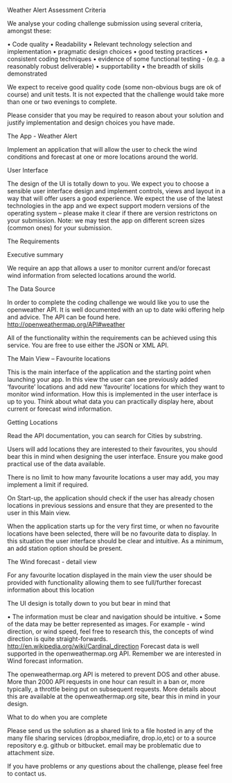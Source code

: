 Weather Alert
Assessment Criteria
 
We analyse your coding challenge submission using several criteria, amongst these:

•	Code quality 
•	Readability
•	Relevant technology selection and implementation
•	pragmatic design choices
•	good testing practices
•	consistent coding techniques
•	evidence of some functional testing - (e.g. a reasonably robust deliverable)
•	supportability
•	the breadth of skills demonstrated

We expect to receive good quality code (some non-obvious bugs are ok of course) and unit tests. It is not expected that the challenge would take more than one or two evenings to complete. 
 
Please consider that you may be required to reason about your solution and justify implementation and design choices you have made.

The App - Weather Alert
 
Implement an application that will allow the user to check the wind conditions and forecast at one or more locations around the world.

User Interface
 
The design of the UI is totally down to you. We expect you to choose a sensible user interface design and implement controls, views and layout in a way that will offer users a good experience. We expect the use of the latest technologies in the app and we expect support modern versions of the operating system – please make it clear if there are version restrictons on your submission. Note: we may test the app on different screen sizes (common ones) for your submission.
 
The Requirements

Executive summary

We require an app that allows a user to monitor current and/or forecast wind information from selected locations around the world.

The Data Source
 
In order to complete the coding challenge we would like you to use the openweather API. It is well documented with an up to date wiki offering help and advice. The API can be found here.
http://openweathermap.org/API#weather
 
All of the functionality within the requirements can be achieved using this service. You are free to use either the JSON or XML API.

The Main View – Favourite locations
 
This is the main interface of the application and the starting point when launching your app. 
In this view the user can see previously added ‘favourite’ locations and add new ‘favourite’ locations for which they want to monitor wind information. How this is implemented in the user interface is up to you. Think about what data you can practically display here, about current or forecast wind information.
 
Getting Locations
 
Read the API documentation, you can search for Cities by substring.
 
Users will add locations they are interested to their favourites, you should bear this in mind when designing the user interface. Ensure you make good practical use of the data available.

There is no limit to how many favourite locations a user may add, you may implement a limit if required.
 
On Start-up, the application should check if the user has already chosen locations in previous sessions and ensure that they are presented to the user in this Main view.
 
When the application starts up for the very first time, or when no favourite locations have been selected, there will be no favourite data to display. In this situation the user interface should be clear and intuitive. As a minimum, an add station option should be present.

The Wind forecast - detail view

For any favourite location displayed in the main view the user should be provided with functionality allowing them to see full/further forecast information about this location
 
The UI design is totally down to you but bear in mind that

•	The information must be clear and navigation should be intuitive.
•	Some of the data may be better represented as images.  For example - wind direction, or wind speed, feel free to research this, the concepts of wind direction is quite straight-forwards. http://en.wikipedia.org/wiki/Cardinal_direction
Forecast data is well supported in the openweathermap.org API. Remember we are interested in Wind forecast information.
 
 
The openweathermap.org API is metered to prevent DOS and other abuse. More than 2000 API requests in one hour can result in a ban or, more typically, a throttle being put on subsequent requests. More details about this are available at the openweathermap.org site, bear this in mind in your design.
 
What to do when you are complete
 
Please send us the solution as a shared link to a file hosted in any of the many file sharing services (dropbox,mediafire, drop.io,etc) or to a source repository e.g. github or bitbucket. email may be problematic due to attachment size. 

If you have problems or any questions about the challenge, please feel free to contact us.
 

